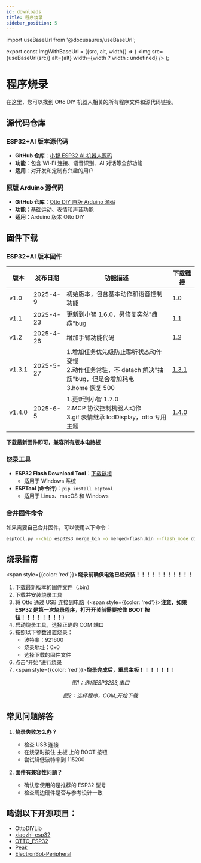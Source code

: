 ```yaml
---
id: downloads
title: 程序烧录
sidebar_position: 5
---
```


import useBaseUrl from '@docusaurus/useBaseUrl';

export const ImgWithBaseUrl = ({src, alt, width}) => (
<img src={useBaseUrl(src)} alt={alt} width={width ? width : undefined} />
);

# 程序烧录

在这里，您可以找到 Otto DIY 机器人相关的所有程序文件和源代码链接。

## 源代码仓库

### ESP32+AI 版本源代码

- **GitHub 仓库**：[小智 ESP32 AI 机器人源码](https://github.com/txp666/xiaozhi-esp32)
- **功能**：包含 Wi-Fi 连接、语音识别、AI 对话等全部功能
- **适用**：对开发和定制有兴趣的用户

### 原版 Arduino 源代码

- **GitHub 仓库**：[Otto DIY 原版 Arduino 源码](https://github.com/OttoDIY/OttoDIYLib)
- **功能**：基础运动、表情和声音功能
- **适用**：Arduino 版本 Otto DIY

## 固件下载

### ESP32+AI 版本固件

| 版本   | 发布日期  | 功能描述                                                                                                             | 下载链接                      |
| ------ | --------- | -------------------------------------------------------------------------------------------------------------------- | ----------------------------- |
| v1.0   | 2025-4-9  | 初始版本，包含基本动作和语音控制功能                                                                                 | 1.0                           |
| v1.1   | 2025-4-23 | 更新到小智 1.6.0，另修复突然"瘫痪"bug                                                                                | 1.1                           |
| v1.2   | 2025-4-26 | 增加手臂功能代码                                                                                                     | 1.2                           |
| v1.3.1 | 2025-5-27 | 1.增加任务优先级防止聆听状态动作变慢<br/>2.动作任务常驻，不 detach 解决"抽筋"bug，但是会增加耗电<br/>3.home 恢复 500 | [1.3.1](/files/otto1.3.1.bin) |
| v1.4.0 | 2025-6-5  | 1.更新到小智 1.7.0<br/>2.MCP 协议控制机器人动作<br/>3.gif 表情继承 lcdDisplay，otto 专用主题                         | [1.4.0](/files/otto1.4.0.bin) |

**下载最新固件即可，兼容所有版本电路板**

### 烧录工具

- **ESP32 Flash Download Tool**：[下载链接](https://www.espressif.com.cn/sites/default/files/tools/flash_download_tool_3.9.5.zip)
  - 适用于 Windows 系统
- **ESPTool (命令行)**：`pip install esptool`
  - 适用于 Linux、macOS 和 Windows

### 合并固件命令

如果需要自己合并固件，可以使用以下命令：

```bash
esptool.py --chip esp32s3 merge_bin -o merged-flash.bin --flash_mode dio --flash_size 16MB 0x0 build/bootloader/bootloader.bin 0x100000 build/xiaozhi.bin 0x8000 build/partition_table/partition-table.bin 0xd000 build/ota_data_initial.bin 0x10000 build/srmodels/srmodels.bin
```

## 烧录指南

<span style={{color: 'red'}}><strong>烧录前确保电池已经安装！！！！！！！！！！！</strong></span>

1. 下载最新版本的固件文件（.bin）
2. 下载并安装烧录工具
3. 将 Otto 通过 USB 连接到电脑（<span style={{color: 'red'}}><strong>注意，如果 ESP32 是第一次烧录程序，打开开关前需要按住 BOOT 按钮！！！！！！！！</strong></span>）
4. 启动烧录工具，选择正确的 COM 端口
5. 按照以下参数设置烧录：
   - 波特率：921600
   - 烧录地址：0x0
   - 选择下载的固件文件
6. 点击"开始"进行烧录
7. <span style={{color: 'red'}}><strong>烧录完成后，重启主板！！！！！！！</strong></span>
<p align="center">
  <ImgWithBaseUrl src="/img/download1.png" alt="download1" />
  <div align="center"><em>图1：选择ESP32S3,串口</em></div>
</p>
<p align="center">
  <ImgWithBaseUrl src="/img/download2.png" alt="download2" />
  <div align="center"><em>图2：选择程序，COM,开始下载</em></div>
</p>

## 常见问题解答

1. **烧录失败怎么办？**

   - 检查 USB 连接
   - 在烧录时按住 主板 上的 BOOT 按钮
   - 尝试降低波特率到 115200

2. **固件有兼容性问题？**

   - 确认您使用的是推荐的 ESP32 型号
   - 检查周边硬件是否与参考设计一致

## 鸣谢以下开源项目：

- [OttoDIYLib](https://github.com/OttoDIY/OttoDIYLib)
- [xiaozhi-esp32](https://github.com/78/xiaozhi-esp32)
- [OTTO_ESP32](https://github.com/txp666/OTTO_ESP32)
- [Peak](https://github.com/peng-zhihui/Peak)
- [ElectronBot-Peripheral](https://github.com/maker-community/ElectronBot-Peripheral/tree/main)
